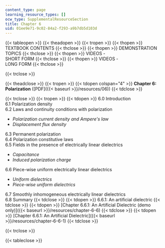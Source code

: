 ```yaml
---
content_type: page
learning_resource_types: []
ocw_type: SupplementalResourceSection
title: Chapter 6
uid: 01ee9e71-9c02-84a2-f293-a9b7db5d103d
---
```


{{< tableopen >}}
{{< theadopen >}}
{{< tropen >}}
{{< thopen >}}
TEXTBOOK CONTENTS
{{< thclose >}}
{{< thopen >}}
DEMONSTRATION TOPICS
{{< thclose >}}
{{< thopen >}}
VIDEOS -  
SHORT FORM
{{< thclose >}}
{{< thopen >}}
VIDEOS -  
LONG FORM
{{< thclose >}}

{{< trclose >}}

{{< theadclose >}}
{{< tropen >}}
{{< tdopen colspan="4" >}}
**Chapter 6: Polarization** ([PDF]({{< baseurl >}}/resources/06))
{{< tdclose >}}

{{< trclose >}}
{{< tropen >}}
{{< tdopen >}}
6.0 Introduction  
6.1 Polarization density  
6.2 Laws and continuity conditions with polarization

*   _Polarization current density and Ampere's law_
*   _Displacement flux density_

6.3 Permanent polarization  
6.4 Polarization constitutive laws  
6.5 Fields in the presence of electrically linear dielectrics

*   _Capacitance_
*   _Induced polarization charge_

6.6 Piece-wise uniform electrically linear dielectrics

*   _Uniform dielectrics_
*   _Piece-wise uniform dielectrics_

6.7 Smoothly inhomogeneous electrically linear dielectrics  
6.8 Summary
{{< tdclose >}}
{{< tdopen >}}
6.6.1: An artificial dielectric
{{< tdclose >}}
{{< tdopen >}}
[Chapter 6.6.1: An Artificial Dielectric (demo only)]({{< baseurl >}}/resources/chapter-6-6)
{{< tdclose >}}
{{< tdopen >}}
[Chapter 6.6.1: An Artificial Dielectric]({{< baseurl >}}/resources/chapter-6-6-1)
{{< tdclose >}}

{{< trclose >}}

{{< tableclose >}}